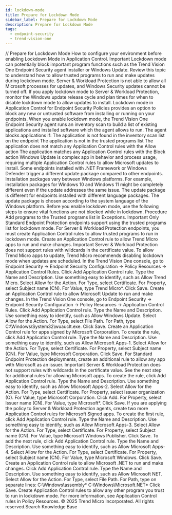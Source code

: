 ```yaml
---
id: lockdown-mode
title: Prepare for Lockdown Mode
sidebar_label: Prepare for Lockdown Mode
description: Prepare for Lockdown Mode
tags:
  - endpoint-security
  - trend-vision-one
---
```


/*<![CDATA[*/ $('#title').html($('meta[name=map-description]').attr('content')); /*]]>*/ Prepare for Lockdown Mode How to configure your environment before enabling Lockdown Mode in Application Control. Important Lockdown mode can potentially block important program functions such as the Trend Vision One Endpoint Security agent installer or Windows Update. Review this topic to understand how to allow trusted programs to run and make updates during lockdown mode. Server & Workload Protection is not able to allow all Microsoft processes for updates, and Windows Security updates cannot be turned off. If you apply lockdown mode to Server & Workload Protection, monitor the Windows update release cycle and plan times for when to disable lockdown mode to allow updates to install. Lockdown mode in Application Control for Endpoint Security Policies provides an option to block any new or untrusted software from installing or running on your endpoints. When you enable lockdown mode, the Trend Vision One Endpoint Security agent runs an inventory scan to build a list of existing applications and installed software which the agent allows to run. The agent blocks applications if: The application is not found in the inventory scan list on the endpoint The application is not in the trusted programs list The application does not match any Application Control rules with the Allow action The application matches any Application Control rules with the Block action Windows Update is complex app in behavior and process usage, requiring multiple Application Control rules to allow Microsoft updates to install. Some endpoints installed with .NET Framework or Windows Defender trigger a different update package compared to other endpoints. Installation packages vary between Windows platforms. For example, installation packages for Windows 10 and Windows 11 might be completely different even if the update addresses the same issue. The update package is different for endpoints installed with different language packages. The update package is chosen according to the system language of the Windows platform. Before you enable lockdown mode, use the following steps to ensure vital functions are not blocked while in lockdown. Procedure Add programs to the Trusted programs list in Exceptions. Important Only Standard Endpoint Protection endpoints support using the trusted programs list for lockdown mode. For Server & Workload Protection endpoints, you must create Application Control rules to allow trusted programs to run in lockdown mode. Create an Application Control rule to allow Trend Micro apps to run and make changes. Important Server & Workload Protection does not support rules with wildcards in the certificate value. To allow Trend Micro apps to update, Trend Micro recommends disabling lockdown mode when updates are scheduled. In the Trend Vision One console, go to Endpoint Security → Endpoint Security Configuration → Policy Resources → Application Control Rules. Click Add Application Control rule. Type the Name and Description. Use something easy to identify, such as Allow Trend Micro. Select Allow for the Action. For Type, select Certificate. For Property, select Subject name (CN). For Value, type Trend Micro*. Click Save. Create an Application Control rule to allow Microsoft Update to run and make changes. In the Trend Vision One console, go to Endpoint Security → Endpoint Security Configuration → Policy Resources → Application Control Rules. Click Add Application Control rule. Type the Name and Description. Use something easy to identify, such as Allow Windows Update. Select Allow for the Action. For Type, select File Path. For Path, type C:\Windows\System32\wuauclt.exe. Click Save. Create an Application Control rule for apps signed by Microsoft Corporation. To create the rule, click Add Application Control rule. Type the Name and Description. Use something easy to identify, such as Allow Microsoft Apps-1. Select Allow for the Action. For Type, select Certificate. For Property, select Subject name (CN). For Value, type Microsoft Corporation. Click Save. For Standard Endpoint Protection deployments, create an additional rule to allow any app with Microsoft as an issuer. Important Server & Workload Protection does not support rules with wildcards in the certificate value. See the next step for additional rules for allowing Microsoft apps. To create the rule, click Add Application Control rule. Type the Name and Description. Use something easy to identify, such as Allow Microsoft Apps-2. Select Allow for the Action. For Type, select Certificate. For Property, select Issuer organization (O). For Value, type Microsoft Corporation. Click Add. For Property, select Issuer name (CN). For Value, type Microsoft*. Click Save. If you are applying the policy to Server & Workload Protection agents, create two more Application Control rules for Microsoft Signed apps. To create the first rule, click Add Application Control rule. Type the Name and Description. Use something easy to identify, such as Allow Microsoft Apps-3. Select Allow for the Action. For Type, select Certificate. For Property, select Subject name (CN). For Value, type Microsoft Windows Publisher. Click Save. To add the next rule, click Add Application Control rule. Type the Name and Description. Use something easy to identify, such as Allow Microsoft Apps-4. Select Allow for the Action. For Type, select Certificate. For Property, select Subject name (CN). For Value, type Microsoft Windows. Click Save. Create an Application Control rule to allow Microsoft .NET to run and make changes. Click Add Application Control rule. Type the Name and Description. Use something easy to identify, such as Allow Microsoft NET. Select Allow for the Action. For Type, select File Path. For Path, type on separate lines: C:\Windows\assembly\* C:\Windows\Microsoft.NET\* Click Save. Create Application Control rules to allow any other program you trust to run in lockdown mode. For more information, see Application Control rules in Policy Resources. © 2025 Trend Micro Incorporated. All rights reserved.Search Knowledge Base